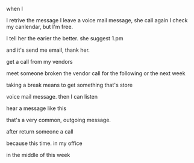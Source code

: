 when I

I retrive the message I leave a voice mail message, she call again
I check my canlendar, but I'm free.

I tell her the earier the better. she suggest 1.pm

and it's send me email, thank her.

get a call from my vendors

meet someone broken the vendor call for the following or the next week

taking a break means to get something that's store

voice mail message. then I can listen

hear a message like this

that's a very common, outgoing message.

after return someone a call

because this time. in my office

in the middle of this week
